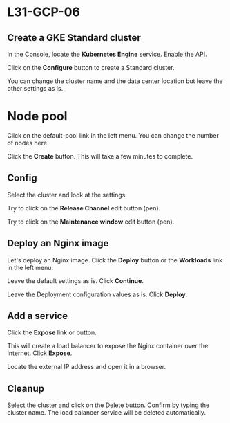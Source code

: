 # L31-GCP-06

## Create a GKE Standard cluster

In the Console, locate the **Kubernetes Engine** service. Enable the API.

Click on the **Configure** button to create a Standard cluster.

You can change the cluster name and the data center location but leave the other settings as is.

# Node pool

Click on the default-pool link in the left menu. You can change the number of nodes here.

Click the **Create** button. This will take a few minutes to complete.

## Config

Select the cluster and look at the settings.

Try to click on the **Release Channel** edit button (pen).

Try to click on the **Maintenance window** edit button (pen).

## Deploy an Nginx image

Let's deploy an Nginx image.  Click the **Deploy** button or the **Workloads** link in the left menu.

Leave the default settings as is. Click **Continue**.

Leave the Deployment configuration values as is. Click **Deploy**.

## Add a service

Click the **Expose** link or button.

This will create a load balancer to expose the Nginx container over the Internet. Click **Expose**.

Locate the external IP address and open it in a browser.

## Cleanup

Select the cluster and click on the Delete button. Confirm by typing the cluster name. The load balancer service will be deleted automatically.


